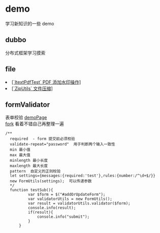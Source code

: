 # demo
学习新知识的一些 demo

## dubbo
 分布式框架学习摸索
## file
 <li><a href=https://github.com/emperor-liu/demo/blob/master/file/src/main/java/com/lljqiu/demo/file/utils/ItextPdfTest.java>[`ItextPdfTest` PDF 添加水印操作]</a></li>
 <li><a href=https://github.com/emperor-liu/demo/blob/master/file/src/main/java/com/lljqiu/demo/file/utils/ZipUtils.java>[`ZipUtils` 文件压缩]</a></li>

## formValidator
  表单校验
  <a href="https://github.com/emperor-liu/demo/blob/master/formValidator.html">demoPage</a><br>
  <a href="https://github.com/yairEO/validator">fork</a> 看着不错自己再整理一遍
  ```
  /**
    required  - form 提交前必须校验
    validate-repeat="password"  用于判断两个输入一致性
    min 最小值
    max 最大值
    minlength 最小长度
    maxlength 最大长度
    pattern  自定义的正则校验
    let settings={messages:{required:'test'},rules:{number:/^\d+$/}}
    new FormUtils(settings);  可以传递参数
    */
    function testSub(){
            var $form = $("#addOrUpdateForm");
            var validatorUtils = new FormUtils();
            var result = validatorUtils.validator($form);
            console.info(result);
            if(result){
                console.info("submit");
            }
        }
  ```
